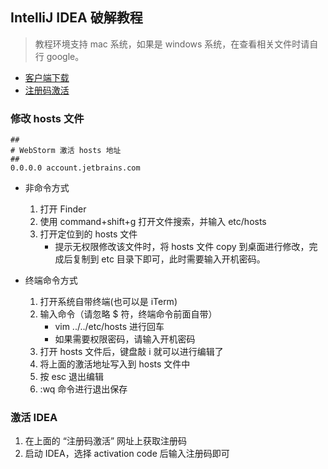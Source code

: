 ## IntelliJ IDEA 破解教程

> 教程环境支持 mac 系统，如果是 windows 系统，在查看相关文件时请自行 google。

- [客户端下载](https://www.jetbrains.com/webstorm/)
- [注册码激活](http://idea.lanyus.com/)

### 修改 hosts 文件

```
##
# WebStorm 激活 hosts 地址
##
0.0.0.0 account.jetbrains.com
```

- 非命令方式
	1. 打开 Finder
	2. 使用 command+shift+g 打开文件搜索，并输入 etc/hosts
	3. 打开定位到的 hosts 文件
		- 提示无权限修改该文件时，将 hosts 文件 copy 到桌面进行修改，完成后复制到 etc 目录下即可，此时需要输入开机密码。

- 终端命令方式
	1. 打开系统自带终端(也可以是 iTerm)
	2. 输入命令（请忽略 $ 符，终端命令前面自带）
		- vim ../../etc/hosts 进行回车
		- 如果需要权限密码，请输入开机密码
	3. 打开 hosts 文件后，键盘敲 i 就可以进行编辑了
	4. 将上面的激活地址写入到 hosts 文件中
	5. 按 esc 退出编辑
	6. :wq 命令进行退出保存

### 激活 IDEA

1. 在上面的 “注册码激活” 网址上获取注册码
2. 启动 IDEA，选择 activation code 后输入注册码即可

